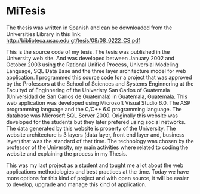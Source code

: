 # MiTesis
The thesis was written in Spanish and can be downloaded from the Universities Library in this link: http://biblioteca.usac.edu.gt/tesis/08/08_0222_CS.pdf

This is the source code of my tesis. The tesis was published in the University web site. And was developed between January 2002 and October 2003 using the Rational Unified
Process, Universial Modeling Language, SQL Data Base and the three layer architecture model for web application. 
I programmed this source code for a project that was approved by the Professors at the School of Sciences and Systems Enginnering at the Facultyd of Enginnering of the 
Univeristy San Carlos of Guatemala (Universidad de San Carlos de Guatemala) in Guatemala, Guatemala. 
This web application was developed using Microsoft Visual Studio 6.0. The ASP programming language and the C/C++ 6.0 programming language. 
The database was Microsoft SQL Server 2000. 
Originally this website was developed for the students but they later prefered using social networks. The data generated by this website is property of the University. 
The website architecture is 3 layers (data layer, front end layer and, business layer) that was the standard of that time. The technology was chosen by the professor of the 
University, my main activities where related to coding the website and explaining the process in my Thesis. 

This was my last project as a student and tought me a lot about the web applications methodologies and best practices at the time. 
Today we have more options for this kind of project and with open source, it will be easier to develop, upgrade and manage this kind of application. 

